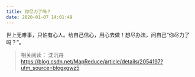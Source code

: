 ```yaml
---
title: 你尽力了吗？
date: 2020-01-07 14:01:49
---
```


世上无难事，只怕有心人。给自己信心，用心去做！想尽办法，问自己“你尽力了吗？”。

> 相关阅读：
沈沉舟
https://blog.csdn.net/MapReduce/article/details/2054197?utm_source=blogxgwz5